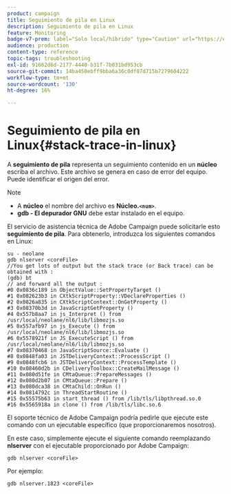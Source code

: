 ```yaml
---
product: campaign
title: Seguimiento de pila en Linux
description: Seguimiento de pila en Linux
feature: Monitoring
badge-v7-prem: label="Solo local/híbrido" type="Caution" url="https://experienceleague.adobe.com/docs/campaign-classic/using/installing-campaign-classic/architecture-and-hosting-models/hosting-models-lp/hosting-models.html?lang=es" tooltip="Se aplica solo a implementaciones On-premise e híbridas"
audience: production
content-type: reference
topic-tags: troubleshooting
exl-id: 91662d6d-2177-4440-b31f-7b031bd953cb
source-git-commit: 14ba450ebff9bba6a36c0df07d715b7279604222
workflow-type: tm+mt
source-wordcount: '130'
ht-degree: 16%

---
```


# Seguimiento de pila en Linux{#stack-trace-in-linux}



A **seguimiento de pila** representa un seguimiento contenido en un **núcleo** escriba el archivo. Este archivo se genera en caso de error del equipo. Puede identificar el origen del error.

>[!NOTE]
>
>* A **núcleo** el nombre del archivo es **Núcleo.`<num>`**.
>* **gdb - El depurador GNU** debe estar instalado en el equipo.
>

El servicio de asistencia técnica de Adobe Campaign puede solicitarle esto **seguimiento de pila**. Para obtenerlo, introduzca los siguientes comandos en Linux:

```
su - neolane
gdb nlserver <coreFile>
//You get lots of output but the stack trace (or Back trace) can be obtained with : 
(gdb) bt
// and forward all the output : 
#0 0x0836c189 in ObjectValue::SetPropertyTarget ()
#1 0x082623b3 in CXtkScriptProperty::VDeclareProperties ()
#2 0x0826a835 in CXtkScriptContext::OnGetProperty ()
#3 0x08370b3d in JavaScriptGetProperty ()
#4 0x557b8aa7 in js_Interpret () from /usr/local/neolane/nl6/lib/libmozjs.so
#5 0x557afb97 in js_Execute () from /usr/local/neolane/nl6/lib/libmozjs.so
#6 0x5578921f in JS_ExecuteScript () from /usr/local/neolane/nl6/lib/libmozjs.so
#7 0x08370468 in JavaScriptSource::Evaluate ()
#8 0x0848fa03 in JSTDeliveryContext::ProcessScript ()
#9 0x0848fcb6 in JSTDeliveryContext::ProcessTemplate ()
#10 0x08460d2b in CDeliveryToolbox::CreateMailMessage ()
#11 0x080d51fe in CMtaQueue::PrepareMessages ()
#12 0x080d2b07 in CMtaQueue::Prepare ()
#13 0x080dca38 in CMtaChild::OnRun ()
#14 0x0814792c in ThreadStartRoutine ()
#15 0x55575b63 in start_thread () from /lib/tls/libpthread.so.0
#16 0x5565918a in clone () from /lib/tls/libc.so.6
```

El soporte técnico de Adobe Campaign podría pedirle que ejecute este comando con un ejecutable específico (que proporcionaremos nosotros).

En este caso, simplemente ejecute el siguiente comando reemplazando **nlserver** con el ejecutable proporcionado por Adobe Campaign:

```
gdb nlserver <coreFile>
```

Por ejemplo:

```
gdb nlserver.1823 <coreFile>
```
